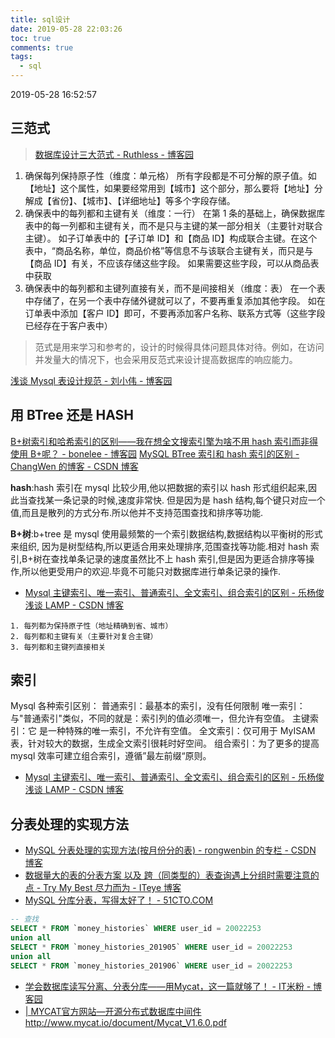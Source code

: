 ```yaml
---
title: sql设计
date: 2019-05-28 22:03:26
toc: true
comments: true
tags:
  - sql
---
```


2019-05-28 16:52:57

## 三范式

> [数据库设计三大范式 - Ruthless - 博客园](https://www.cnblogs.com/linjiqin/archive/2012/04/01/2428695.html)

1. 确保每列保持原子性（维度：单元格）
   所有字段都是不可分解的原子值。如【地址】这个属性，如果要经常用到【城市】这个部分，那么要将【地址】分解成【省份】、【城市】、【详细地址】等多个字段存储。
2. 确保表中的每列都和主键有关（维度：一行）
   在第 1 条的基础上，确保数据库表中的每一列都和主键有关，而不是只与主键的某一部分相关（主要针对联合主键）。
   如子订单表中的【子订单 ID】和【商品 ID】构成联合主键。在这个表中，“商品名称，单位，商品价格”等信息不与该联合主键有关，而只是与【商品 ID】有关，不应该存储这些字段。
   如果需要这些字段，可以从商品表中获取
3. 确保表中的每列都和主键列直接有关，而不是间接相关（维度：表）
   在一个表中存储了，在另一个表中存储外键就可以了，不要再重复添加其他字段。
   如在订单表中添加【客户 ID】即可，不要再添加客户名称、联系方式等（这些字段已经存在于客户表中）

> 范式是用来学习和参考的，设计的时候得具体问题具体对待。例如，在访问并发量大的情况下，也会采用反范式来设计提高数据库的响应能力。

[浅谈 Mysql 表设计规范 - 刘小伟 - 博客园](https://www.cnblogs.com/liuxiaowei/p/7163537.html)

## 用 BTree 还是 HASH

[B+树索引和哈希索引的区别——我在想全文搜索引擎为啥不用 hash 索引而非得使用 B+呢？ - bonelee - 博客园](https://www.cnblogs.com/bonelee/p/6224698.html)
[MySQL BTree 索引和 hash 索引的区别 - ChangWen 的博客 - CSDN 博客](https://blog.csdn.net/ochangwen/article/details/54024063)

**hash**:hash 索引在 mysql 比较少用,他以把数据的索引以 hash 形式组织起来,因此当查找某一条记录的时候,速度非常快.
但是因为是 hash 结构,每个键只对应一个值,而且是散列的方式分布.所以他并不支持范围查找和排序等功能.

**B+树**:b+tree 是 mysql 使用最频繁的一个索引数据结构,数据结构以平衡树的形式来组织,
因为是树型结构,所以更适合用来处理排序,范围查找等功能.相对 hash 索引,B+树在查找单条记录的速度虽然比不上 hash 索引,但是因为更适合排序等操作,所以他更受用户的欢迎.毕竟不可能只对数据库进行单条记录的操作.

- [Mysql 主键索引、唯一索引、普通索引、全文索引、组合索引的区别 - 乐杨俊浅谈 LAMP - CSDN 博客](https://blog.csdn.net/leyangjun/article/details/42461879)

```
1. 每列都为保持原子性（地址精确到省、城市）
2. 每列都和主键有关（主要针对复合主键）
3. 每列都和主键列直接相关
```

## 索引

Mysql 各种索引区别：
普通索引：最基本的索引，没有任何限制
唯一索引：与"普通索引"类似，不同的就是：索引列的值必须唯一，但允许有空值。
主键索引：它 是一种特殊的唯一索引，不允许有空值。
全文索引：仅可用于 MyISAM 表，针对较大的数据，生成全文索引很耗时好空间。
组合索引：为了更多的提高 mysql 效率可建立组合索引，遵循”最左前缀“原则。

- [Mysql 主键索引、唯一索引、普通索引、全文索引、组合索引的区别 - 乐杨俊浅谈 LAMP - CSDN 博客](https://blog.csdn.net/leyangjun/article/details/42461879)

## 分表处理的实现方法

- [MySQL 分表处理的实现方法(按月份分的表) - rongwenbin 的专栏 - CSDN 博客](https://blog.csdn.net/rongwenbin/article/details/40341965)
- [数据量大的表的分表方案 以及 跨（同类型的）表查询遇上分组时需要注意的点 - Try My Best 尽力而为 - ITeye 博客](https://raising.iteye.com/blog/2294673)
- [MySQL 分库分表，写得太好了！ - 51CTO.COM](http://database.51cto.com/art/201809/583857.htm)

```sql
-- 查找
SELECT * FROM `money_histories` WHERE user_id = 20022253
union all
SELECT * FROM `money_histories_201905` WHERE user_id = 20022253
union all
SELECT * FROM `money_histories_201906` WHERE user_id = 20022253
```

- [学会数据库读写分离、分表分库——用Mycat，这一篇就够了！ - IT米粉 - 博客园](https://www.cnblogs.com/joylee/p/7513038.html)
- [| MYCAT官方网站—开源分布式数据库中间件](http://www.mycat.io/)
http://www.mycat.io/document/Mycat_V1.6.0.pdf

